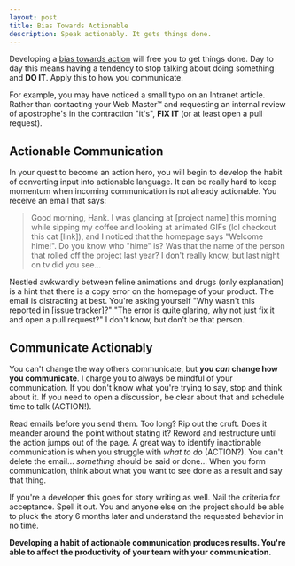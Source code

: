 ```yaml
---
layout: post
title: Bias Towards Actionable
description: Speak actionably. It gets things done.
---
```


Developing a [bias towards action](http://www.dtelepathy.com/blog/productivity/key-to-productivity-developing-a-bias-towards-action)
will free you to get things done. Day to day this means having a tendency to
stop talking about doing something and **DO IT**. Apply this to how you
communicate.

For example, you may have noticed a small typo on an Intranet article. Rather
than contacting your Web Master™ and requesting an internal review of
apostrophe's in the contraction "it's", **FIX IT** (or at least open a pull
request).

## Actionable Communication

In your quest to become an action hero, you will begin to develop the habit
of converting input into actionable language. It can be really hard to keep
momentum when incoming communication is not already actionable. You receive an
email that says:

> Good morning, Hank. I was glancing at [project name] this morning while
sipping my coffee and looking at animated GIFs (lol checkout this cat [link]),
and I noticed that the homepage says "Welcome hime!". Do you know who "hime"
is? Was that the name of the person that rolled off the project last year? I
don't really know, but last night on tv did you see...

Nestled awkwardly between feline animations and drugs (only explanation) is a
hint that there is a copy error on the homepage of your product. The email is
distracting at best. You're asking yourself "Why wasn't this reported in [issue
tracker]?" "The error is quite glaring, why not just fix it and open a pull
request?" I don't know, but don't be that person.

## Communicate Actionably

You can't change the way others communicate, but **you _can_ change how you
communicate**. I charge you to always be mindful of your communication. If you
don't know what you're trying to say, stop and think about it. If you need to
open a discussion, be clear about that and schedule time to talk (ACTION!).

Read emails before you send them. Too long? Rip out the cruft. Does it meander
around the point without stating it? Reword and restructure until the action
jumps out of the page. A great way to identify inactionable communication is
when you struggle with _what to do_ (ACTION?). You can't delete the email...
_something_ should be said or done... When you form communication, think about
what you want to see done as a result and say that thing.

If you're a developer this goes for story writing as well. Nail the criteria
for acceptance. Spell it out. You and anyone else on the project should be able
to pluck the story 6 months later and understand the requested behavior in
no time.

**Developing a habit of actionable communication produces results. You're able
to affect the productivity of your team with your communication.**
